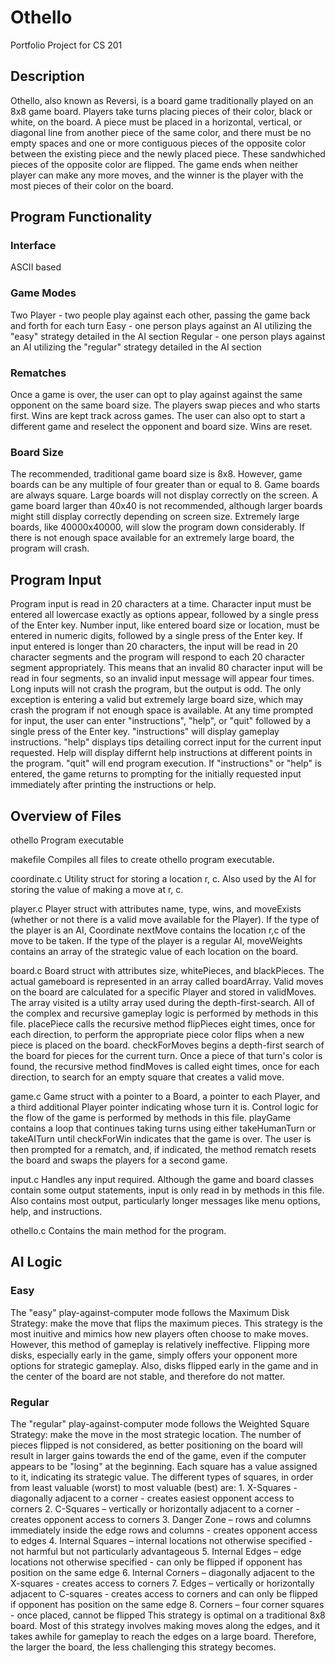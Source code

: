 # Othello
  Portfolio Project for CS 201
  
## Description
  Othello, also known as Reversi, is a board game traditionally played on an 8x8 game board. Players take turns placing pieces of their color, black or white, on the board. A piece must be placed in a horizontal, vertical, or diagonal line from another piece of the same color, and there must be no empty spaces and one or more contiguous pieces of the opposite color between the existing piece and the newly placed piece. These sandwhiched pieces of the opposite color are flipped. The game ends when neither player can make any more moves, and the winner is the player with the most pieces of their color on the board.

## Program Functionality 
### Interface
  ASCII based
### Game Modes
  Two Player - two people play against each other, passing the game back and forth for each turn
  Easy - one person plays against an AI utilizing the "easy" strategy detailed in the AI section
  Regular - one person plays against an AI utilizing the "regular" strategy detailed in the AI section
### Rematches
  Once a game is over, the user can opt to play against against the same opponent on the same board size. The players swap pieces and who starts first. Wins are kept track across games.
  The user can also opt to start a different game and reselect the opponent and board size. Wins are reset.
### Board Size
  The recommended, traditional game board size is 8x8. However, game boards can be any multiple of four greater than or equal to 8. Game boards are always square.
  Large boards will not display correctly on the screen. A game board larger than 40x40 is not recommended, although larger boards might still display correctly depending on screen size. 
  Extremely large boards, like 40000x40000, will slow the program down considerably. If there is not enough space available for an extremely large board, the program will crash. 

## Program Input
  Program input is read in 20 characters at a time. Character input must be entered all lowercase exactly as options appear, followed by a single press of the Enter key. Number input, like entered board size or location, must be entered in numeric digits, followed by a single press of the Enter key.
  If input entered is longer than 20 characters, the input will be read in 20 character segments and the program will respond to each 20 character segment appropriately. This means that an invalid 80 character input will be read in four segments, so an invalid input message will appear four times. Long inputs will not crash the program, but the output is odd. The only exception is entering a valid but extremely large board size, which may crash the program if not enough space is available.
  At any time prompted for input, the user can enter "instructions", "help", or "quit" followed by a single press of the Enter key. "instructions" will display gameplay instructions. "help" displays tips detailing correct input for the current input requested. Help will display differnt help instructions at different points in the program. "quit" will end program execution. If "instructions" or "help" is entered, the game returns to prompting for the initially requested input immediately after printing the instructions or help.

## Overview of Files
othello
  Program executable 
  
makefile
  Compiles all files to create othello program executable.

coordinate.c 
  Utility struct for storing a location r, c. Also used by the AI for storing the value of making a move at r, c.
  
player.c 
  Player struct with attributes name, type, wins, and moveExists (whether or not there is a valid move available for the Player). If the type of the player is an AI, Coordinate nextMove contains the location r,c of the move to be taken. If the type of the player is a regular AI, moveWeights contains an array of the strategic value of each location on the board.
  
board.c
  Board struct with attributes size, whitePieces, and blackPieces. The actual gameboard is represented in an array called boardArray. Valid moves on the board are calculated for a specific Player and stored in validMoves. The array visited is a utilty array used during the depth-first-search.
  All of the complex and recursive gameplay logic is performed by methods in this file. placePiece calls the recursive method flipPieces eight times, once for each direction, to perform the appropriate piece color flips when a new piece is placed on the board. checkForMoves begins a depth-first search of the board for pieces for the current turn. Once a piece of that turn's color is found, the recursive method findMoves is called eight times, once for each direction, to search for an empty square that creates a valid move.
  
game.c 
  Game struct with a pointer to a Board, a pointer to each Player, and a third additional Player pointer indicating whose turn it is.
  Control logic for the flow of the game is performed by methods in this file. playGame contains a loop that continues taking turns using either takeHumanTurn or takeAITurn until checkForWin indicates that the game is over. The user is then prompted for a rematch, and, if indicated, the method rematch resets the board and swaps the players for a second game.

input.c 
  Handles any input required. Although the game and board classes contain some output statements, input is only read in by methods in this file. Also contains most output, particularly longer messages like menu options, help, and instructions.
  
othello.c
  Contains the main method for the program.
 
## AI Logic 
### Easy
  The "easy" play-against-computer mode follows the Maximum Disk Strategy: make the move that flips the maximum pieces. This strategy is the most inuitive and mimics how new players often choose to make moves. However, this method of gameplay is relatively ineffective. Flipping more disks, especially early in the game, simply offers your opponent more options for strategic gameplay. Also, disks flipped early in the game and in the center of the board are not stable, and therefore do not matter.
  
### Regular
  The "regular" play-against-computer mode follows the Weighted Square Strategy: make the move in the most strategic location. The number of pieces flipped is not considered, as better positioning on the board will result in larger gains towards the end of the game, even if the computer appears to be "losing" at the beginning. Each square has a value assigned to it, indicating its strategic value. The different types of squares, in order from least valuable (worst) to most valuable (best) are:
    1.	X-Squares - diagonally adjacent to a corner - creates easiest opponent access to corners
    2.	C-Squares – vertically or horizontally adjacent to a corner - creates opponent access to corners
    3.	Danger Zone – rows and columns immediately inside the edge rows and columns - creates opponent access to edges
    4.	Internal Squares – internal locations not otherwise specified - not harmful but not particularly advantageous
    5.	Internal Edges – edge locations not otherwise specified - can only be flipped if opponent has position on the same edge
    6.	Internal Corners – diagonally adjacent to the X-squares - creates access to corners
    7.	Edges – vertically or horizontally adjacent to C-squares - creates access to corners and can only be flipped if opponent has position on the same edge
     8.	Corners – four corner squares - once placed, cannot be flipped
  This strategy is optimal on a traditional 8x8 board. Most of this strategy involves making moves along the edges, and it takes awhile for gameplay to reach the edges on a large board. Therefore, the larger the board, the less challenging this strategy becomes. 
